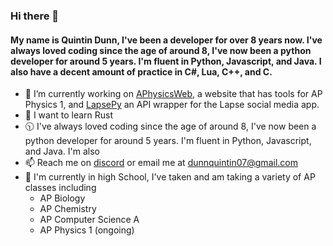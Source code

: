 ### Hi there 👋

#### My name is Quintin Dunn, I've been a developer for over 8 years now. I've always loved coding since the age of around 8, I've now been a python developer for around 5 years. I'm fluent in Python, Javascript, and Java. I also have a decent amount of practice in C#, Lua, C++, and C.

- 🔭 I’m currently working on [APhysicsWeb](https://github.com/quintindunn/APPhysicsWeb), a website that has tools for AP Physics 1, and [LapsePy](https://github.com/quintindunn/LapsePy) an API wrapper for the Lapse social media app.
- 🦀 I want to learn Rust
- 🕥 I've always loved coding since the age of around 8, I've now been a python developer for around 5 years. I'm fluent in Python, Javascript, and Java. I'm also
- 📫 Reach me on [discord](https://discordapp.com/users/309465127860568067) or email me at [dunnquintin07@gmail.com](mailto:dunnquintin07@gmail.com)
- 🏫 I'm currently in high School, I've taken and am taking a variety of AP classes including
  - AP Biology
  - AP Chemistry
  - AP Computer Science A
  - AP Physics 1 (ongoing)
